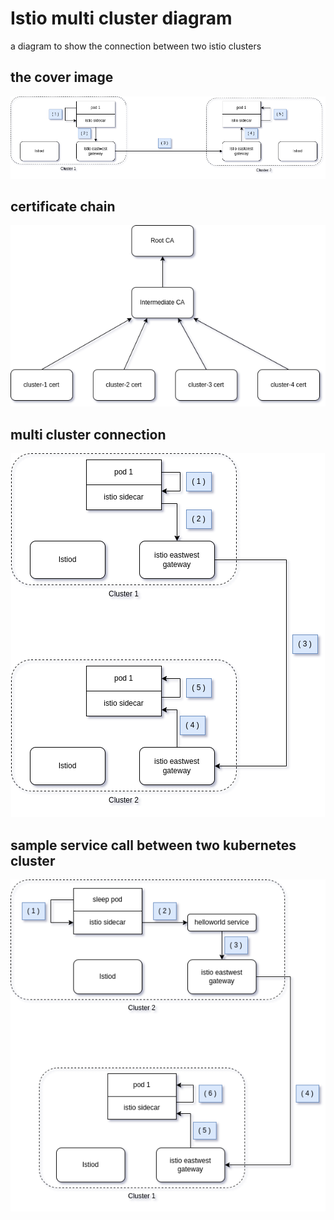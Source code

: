# Istio multi cluster diagram
a diagram to show the connection between two istio clusters

## the cover image

<p align="center">
  <img src="pictures/istio-multi-cluster-cover-image.drawio.png?raw=true" />
</p>

## certificate chain
<p align="center">
  <img src="pictures/istio-multi-cluster-certificate-chain.drawio.png?raw=true" />
</p>

## multi cluster connection
<p align="center">
  <img src="pictures/istio-multi-cluster-multi-cluster-connection.drawio.png?raw=true" />
</p>

## sample service call between two kubernetes cluster
<p align="center">
  <img src="pictures/istio-multi-cluster-sample-service-call-between-two-clusters.drawio.png?raw=true" />
</p>
